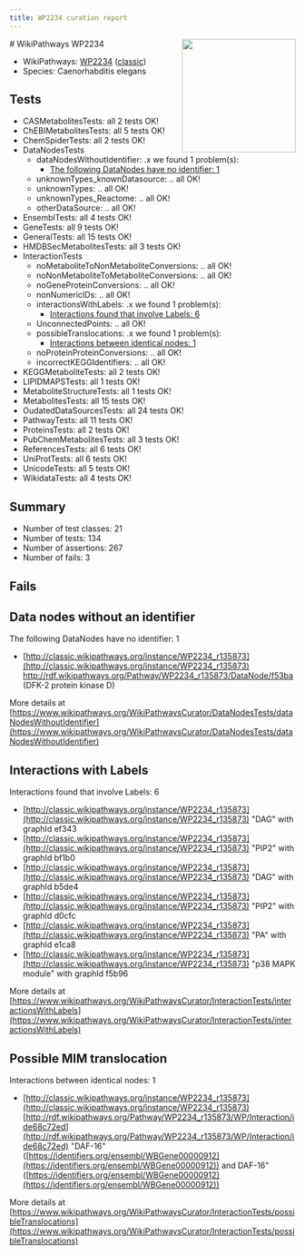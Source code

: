 ```yaml
---
title: WP2234 curation report
---
```


<img style="float: right; width: 200px" src="https://upload.wikimedia.org/wikipedia/commons/thumb/8/83/Wplogo_with_text_500.png/640px-Wplogo_with_text_500.png" />
# WikiPathways WP2234

* WikiPathways: [WP2234](https://wikipathways.org/pathways/WP2234) ([classic](https://classic.wikipathways.org/instance/WP2234))
* Species: Caenorhabditis elegans
## Tests
* CASMetabolitesTests: all 2 tests OK!
* ChEBIMetabolitesTests: all 5 tests OK!
* ChemSpiderTests: all 2 tests OK!
* DataNodesTests
    * dataNodesWithoutIdentifier: .x we found 1 problem(s):
        * [The following DataNodes have no identifier: 1](#d2d32fa0)
    * unknownTypes_knownDatasource: .. all OK!
    * unknownTypes: .. all OK!
    * unknownTypes_Reactome: .. all OK!
    * otherDataSource: .. all OK!
* EnsemblTests: all 4 tests OK!
* GeneTests: all 9 tests OK!
* GeneralTests: all 15 tests OK!
* HMDBSecMetabolitesTests: all 3 tests OK!
* InteractionTests
    * noMetaboliteToNonMetaboliteConversions: .. all OK!
    * noNonMetaboliteToMetaboliteConversions: .. all OK!
    * noGeneProteinConversions: .. all OK!
    * nonNumericIDs: .. all OK!
    * interactionsWithLabels: .x we found 1 problem(s):
        * [Interactions found that involve Labels: 6](#630d267d)
    * UnconnectedPoints: .. all OK!
    * possibleTranslocations: .x we found 1 problem(s):
        * [Interactions between identical nodes: 1](#1c118206)
    * noProteinProteinConversions: .. all OK!
    * incorrectKEGGIdentifiers: .. all OK!
* KEGGMetaboliteTests: all 2 tests OK!
* LIPIDMAPSTests: all 1 tests OK!
* MetaboliteStructureTests: all 1 tests OK!
* MetabolitesTests: all 15 tests OK!
* OudatedDataSourcesTests: all 24 tests OK!
* PathwayTests: all 11 tests OK!
* ProteinsTests: all 2 tests OK!
* PubChemMetabolitesTests: all 3 tests OK!
* ReferencesTests: all 6 tests OK!
* UniProtTests: all 6 tests OK!
* UnicodeTests: all 5 tests OK!
* WikidataTests: all 4 tests OK!


## Summary

* Number of test classes: 21
* Number of tests: 134
* Number of assertions: 267
* Number of fails: 3

## Fails

<a name="d2d32fa0" />

## Data nodes without an identifier

The following DataNodes have no identifier: 1

* [http://classic.wikipathways.org/instance/WP2234_r135873](http://classic.wikipathways.org/instance/WP2234_r135873) http://rdf.wikipathways.org/Pathway/WP2234_r135873/DataNode/f53ba (DFK-2
protein kinase D)


More details at [https://www.wikipathways.org/WikiPathwaysCurator/DataNodesTests/dataNodesWithoutIdentifier](https://www.wikipathways.org/WikiPathwaysCurator/DataNodesTests/dataNodesWithoutIdentifier)

<a name="630d267d" />

## Interactions with Labels

Interactions found that involve Labels: 6

* [http://classic.wikipathways.org/instance/WP2234_r135873](http://classic.wikipathways.org/instance/WP2234_r135873) "DAG" with graphId ef343
* [http://classic.wikipathways.org/instance/WP2234_r135873](http://classic.wikipathways.org/instance/WP2234_r135873) "PIP2" with graphId bf1b0
* [http://classic.wikipathways.org/instance/WP2234_r135873](http://classic.wikipathways.org/instance/WP2234_r135873) "DAG" with graphId b5de4
* [http://classic.wikipathways.org/instance/WP2234_r135873](http://classic.wikipathways.org/instance/WP2234_r135873) "PIP2" with graphId d0cfc
* [http://classic.wikipathways.org/instance/WP2234_r135873](http://classic.wikipathways.org/instance/WP2234_r135873) "PA" with graphId e1ca8
* [http://classic.wikipathways.org/instance/WP2234_r135873](http://classic.wikipathways.org/instance/WP2234_r135873) "p38 MAPK module" with graphId f5b96


More details at [https://www.wikipathways.org/WikiPathwaysCurator/InteractionTests/interactionsWithLabels](https://www.wikipathways.org/WikiPathwaysCurator/InteractionTests/interactionsWithLabels)

<a name="1c118206" />

## Possible MIM translocation

Interactions between identical nodes: 1

* [http://classic.wikipathways.org/instance/WP2234_r135873](http://classic.wikipathways.org/instance/WP2234_r135873) [http://rdf.wikipathways.org/Pathway/WP2234_r135873/WP/Interaction/ide68c72ed](http://rdf.wikipathways.org/Pathway/WP2234_r135873/WP/Interaction/ide68c72ed) "DAF-16" ([https://identifiers.org/ensembl/WBGene00000912](https://identifiers.org/ensembl/WBGene00000912)) and 
DAF-16" ([https://identifiers.org/ensembl/WBGene00000912](https://identifiers.org/ensembl/WBGene00000912))


More details at [https://www.wikipathways.org/WikiPathwaysCurator/InteractionTests/possibleTranslocations](https://www.wikipathways.org/WikiPathwaysCurator/InteractionTests/possibleTranslocations)

